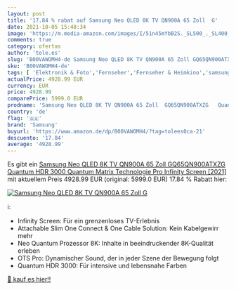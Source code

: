 ```yaml
---
layout: post
title: '17.84 % rabat auf Samsung Neo QLED 8K TV QN900A 65 Zoll  G'
date: 2021-10-05 15:48:34
image: 'https://m.media-amazon.com/images/I/51n45mYbB2S._SL500_._SL400_.jpg'
comments: true
category: ofertas
author: 'tole.es'
slug: 'B00VAWOMH4-de Samsung Neo QLED 8K TV QN900A 65 Zoll GQ65QN900ATXZG...'
sku: 'B00VAWOMH4-de'
tags: [ 'Elektronik & Foto','Fernseher','Fernseher & Heimkino','samsung', ]
actualPrice: 4928.99 EUR
currency: EUR
price: 4928.99
comparePrice: 5999.0 EUR
prodname: 'Samsung Neo QLED 8K TV QN900A 65 Zoll  GQ65QN900ATXZG   Quantum HDR 3000  Quantum Matrix Technologie Pro  Infinity Screen [2021]'
country: 'de'
flag: '🇩🇪'
brand: 'Samsung'
buyurl: 'https://www.amazon.de/dp/B00VAWOMH4/?tag=tolees0ca-21'
descuento: '17.84'
average: '4928.99'
---
```


Es gibt ein [Samsung Neo QLED 8K TV QN900A 65 Zoll  GQ65QN900ATXZG   Quantum HDR 3000  Quantum Matrix Technologie Pro  Infinity Screen [2021]](https://www.amazon.de/dp/B00VAWOMH4/?tag=tolees0ca-21) mit aktuellem Preis 4928.99 EUR (original: 5999.0 EUR) 17.84 % Rabatt hier:

[![Samsung Neo QLED 8K TV QN900A 65 Zoll  G](https://m.media-amazon.com/images/I/51n45mYbB2S._SL500_._SL400_.jpg)](https://www.amazon.de/dp/B00VAWOMH4/?tag=tolees0ca-21)

ℹ️:

- Infinity Screen: Für ein grenzenloses TV-Erlebnis
- Attachable Slim One Connect & One Cable Solution: Kein Kabelgewirr mehr
- Neo Quantum Prozessor 8K: Inhalte in beeindruckender 8K-Qualität erleben
- OTS Pro: Dynamischer Sound, der in jeder Szene der Bewegung folgt
- Quantum HDR 3000: Für intensive und lebensnahe Farben

[🛒 kauf es hier!!](https://www.amazon.de/dp/B00VAWOMH4/?tag=tolees0ca-21)
